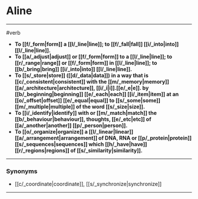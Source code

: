 # Aline
---
#verb
- **To [[f/_form|form]] a [[l/_line|line]]; to [[f/_fall|fall]] [[i/_into|into]] [[l/_line|line]].**
- **To [[a/_adjust|adjust]] or [[f/_form|form]] to a [[l/_line|line]]; to [[r/_range|range]] or [[f/_form|form]] in [[l/_line|line]]; to [[b/_bring|bring]] [[i/_into|into]] [[l/_line|line]].**
- **To [[s/_store|store]] ([[d/_data|data]]) in a way that is [[c/_consistent|consistent]] with the [[m/_memory|memory]] [[a/_architecture|architecture]], [[i/_i|i]].[[e/_e|e]]. by [[b/_beginning|beginning]] [[e/_each|each]] [[i/_item|item]] at an [[o/_offset|offset]] [[e/_equal|equal]] to [[s/_some|some]] [[m/_multiple|multiple]] of the word [[s/_size|size]].**
- **To [[i/_identify|identify]] with or [[m/_match|match]] the [[b/_behaviour|behaviour]], thoughts, [[e/_etc|etc]] of [[a/_another|another]] [[p/_person|person]].**
- **To [[o/_organize|organize]] a [[l/_linear|linear]] [[a/_arrangement|arrangement]] of DNA, RNA or [[p/_protein|protein]] [[s/_sequences|sequences]] which [[h/_have|have]] [[r/_regions|regions]] of [[s/_similarity|similarity]].**
---
### Synonyms
- [[c/_coordinate|coordinate]], [[s/_synchronize|synchronize]]
---
